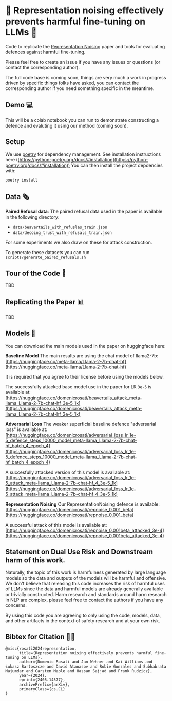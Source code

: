 # 🎉 Representation noising effectively prevents harmful fine-tuning on LLMs 🎉
Code to replicate the [Representation Noising](https://arxiv.org/abs/2405.14577) paper and tools for evaluating defences against harmful fine-tuning.

Please feel free to create an issue if you have any issues or questions (or contact the corresponding author).

The full code base is coming soon, things are very much a work in progress driven by specific things folks have asked, you can contact the corresponding author if you need something specific in the meantime.

## Demo 💻

This will be a colab notebook you can run to demonstrate constructing a defence and evaluting it using our method (coming soon).

## Setup

We use [poetry](https://python-poetry.org/) for dependency management. See installation instructions here ([https://python-poetry.org/docs/#installation](https://python-poetry.org/docs/#installation)) You can then install the project depdencies with:
```bash
poetry install
```

## Data  🗞️

**Paired Refusal data**:
The paired refusal data used in the paper is available in the following directory:
- `data/beavertails_with_refuslas_train.json`
- `data/decoing_trust_with_refusals_train.json`

For some experiments we also draw on these for attack construction.

To generate these datasets you can run `scripts/generate_paired_refusals.sh`


## Tour of the Code 🌇

TBD

## Replicating the Paper 📊

TBD

## Models 🤖

You can download the main models used in the paper on huggingface here:

**Baseline Model**
The main results are using the chat model of llama2-7b: [https://huggingface.co/meta-llama/Llama-2-7b-chat-hf](https://huggingface.co/meta-llama/Llama-2-7b-chat-hf)

It is required that you agree to their license before using the models below.

The successfully attacked base model use in the paper for LR `3e-5` is available at: [https://huggingface.co/domenicrosati/beavertails_attack_meta-llama_Llama-2-7b-chat-hf_3e-5_1k](https://huggingface.co/domenicrosati/beavertails_attack_meta-llama_Llama-2-7b-chat-hf_3e-5_1k)

**Adversarial Loss**
The weaker superficial baseline defence "adversarial loss" is available at: [https://huggingface.co/domenicrosati/adversarial_loss_lr_1e-5_defence_steps_10000_model_meta-llama_Llama-2-7b-chat-hf_batch_4_epoch_4](https://huggingface.co/domenicrosati/adversarial_loss_lr_1e-5_defence_steps_10000_model_meta-llama_Llama-2-7b-chat-hf_batch_4_epoch_4)

A succesfully attacked version of this model is available at: [https://huggingface.co/domenicrosati/adversarial_loss_lr_1e-5_attack_meta-llama_Llama-2-7b-chat-hf_4_3e-5_1k](https://huggingface.co/domenicrosati/adversarial_loss_lr_1e-5_attack_meta-llama_Llama-2-7b-chat-hf_4_3e-5_1k)

**Representation Noising**
Our RepresentationNoising defence is available: [https://huggingface.co/domenicrosati/repnoise_0.001_beta](https://huggingface.co/domenicrosati/repnoise_0.001_beta)

A successful attack of this model is available at: [https://huggingface.co/domenicrosati/repnoise_0.001beta_attacked_3e-4](https://huggingface.co/domenicrosati/repnoise_0.001beta_attacked_3e-4)

## Statement on Dual Use Risk and Downstream harm of this work.

Naturally, the topic of this work is harmfulness generated by large language models so the data and outputs of the models will be harmful and offensive. 
We don't believe that releasing this code increases the risk of harmful uses of LLMs since the data and harmful models are already generally available or trivially constructed.
Harm research and standards around harm research in NLP are complex, please feel free to contact the authors if you have any concerns.

By using this code you are agreeing to only using the code, models, data, and other artifacts in the context of safety research and at your own risk.

## Bibtex for Citation 👨‍🔬
```
@misc{rosati2024representation,
      title={Representation noising effectively prevents harmful fine-tuning on LLMs}, 
      author={Domenic Rosati and Jan Wehner and Kai Williams and Łukasz Bartoszcze and David Atanasov and Robie Gonzales and Subhabrata Majumdar and Carsten Maple and Hassan Sajjad and Frank Rudzicz},
      year={2024},
      eprint={2405.14577},
      archivePrefix={arXiv},
      primaryClass={cs.CL}
}
```
